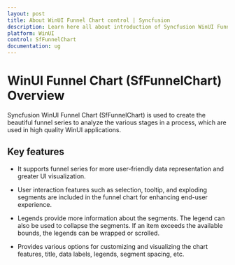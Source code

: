 ```yaml
---
layout: post
title: About WinUI Funnel Chart control | Syncfusion
description: Learn here all about introduction of Syncfusion WinUI Funnel Chart (SfFunnelChart) control with key features and more.
platform: WinUI
control: SfFunnelChart
documentation: ug
---
```


# WinUI Funnel Chart (SfFunnelChart) Overview

Syncfusion WinUI Funnel Chart (SfFunnelChart) is used to create the beautiful funnel series to analyze the various stages in a process, which are used in high quality WinUI applications.

## Key features

* It supports funnel series for more user-friendly data representation and greater UI visualization.

* User interaction features such as selection, tooltip, and exploding segments are included in the funnel chart for enhancing end-user experience.

* Legends provide more information about the segments. The legend can also be used to collapse the segments. If an item exceeds the available bounds, the legends can be wrapped or scrolled.

* Provides various options for customizing and visualizing the chart features, title, data labels, legends, segment spacing, etc.
